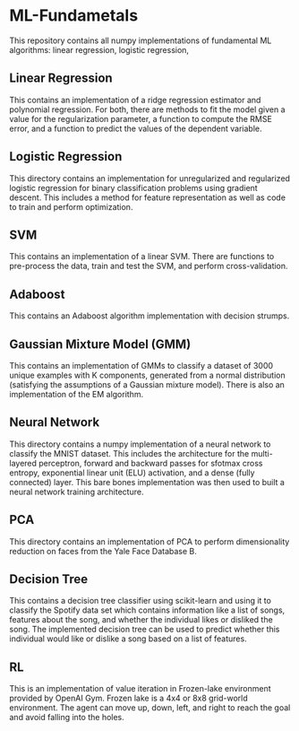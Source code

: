 # ML-Fundametals
This repository contains all numpy implementations of fundamental ML algorithms: linear regression, logistic regression,  

## Linear Regression
This contains an implementation of a ridge regression estimator and polynomial regression. For both, there are methods to fit the model given a value for the regularization parameter, a function to compute the RMSE error, and a function to predict the values of the dependent variable. 

## Logistic Regression
This directory contains an implementation for unregularized and regularized logistic regression for binary classification problems using gradient descent. This includes a method for feature representation as well as code to train and perform optimization.

## SVM
This contains an implementation of a linear SVM. There are functions to pre-process the data, train and test the SVM, and perform cross-validation.

## Adaboost
This contains an Adaboost algorithm implementation with decision strumps.

## Gaussian Mixture Model (GMM)
This contains an implementation of GMMs to classify a dataset of 3000 unique examples with K components, generated from a normal distribution (satisfying the assumptions of a Gaussian mixture model). There is also an implementation of the EM algorithm.

## Neural Network
This directory contains a numpy implementation of a neural network to classify the MNIST dataset. This includes the architecture for the multi-layered perceptron, forward and backward passes for sfotmax cross entropy, exponential linear unit (ELU) activation, and a dense (fully connected) layer. This bare bones implementation was then used to built a neural network training architecture.

## PCA
This directory contains an implementation of PCA to perform dimensionality reduction on faces from the Yale Face Database B.

## Decision Tree
This contains a decision tree classifier using scikit-learn and using it to classify the Spotify data set which contains information like a list of songs, features about the song, and whether the individual likes or disliked the song. The implemented decision tree can be used to predict whether this individual would like or dislike a song based on a list of features. 

## RL
This is an implementation of value iteration in Frozen-lake environment provided by OpenAI Gym. Frozen lake is a 4x4 or 8x8 grid-world environment. The agent can move up, down, left, and right to reach the goal and avoid falling into the holes. 


